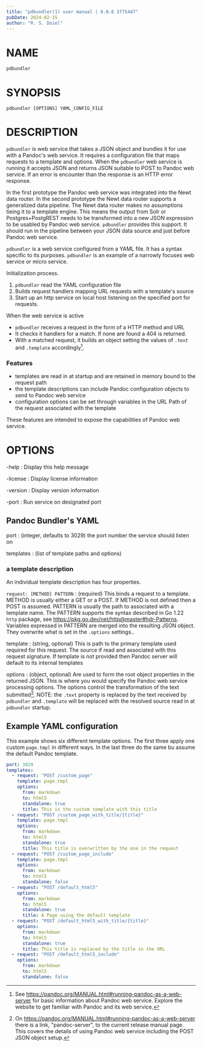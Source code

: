 ```yaml
---
title: "pdbundler(1) user manual | 0.0.6 3f754d7"
pubDate: 2024-02-15
author: "R. S. Doiel"
---
```


# NAME

`pdbundler`

# SYNOPSIS

`pdbundler [OPTIONS] YAML_CONFIG_FILE`

# DESCRIPTION

`pdbundler` is web service that takes a JSON object and bundles it for use with a Pandoc's web service. It requires a configuration file that maps requests to a template and options. When the `pdbundler` web service is running it accepts JSON and returns JSON suitable to POST to Pandoc web service. If an error is encounter than the response is an HTTP error response.

In the first prototype the Pandoc web service was integrated into the Newt data router. In the second prototype the Newt data router supports a generalized data pipeline. The Newt data router makes no assumptions tieing it to a template engine. This means the output from Solr or Postgres+PostgREST needs to be transformed into a new JSON expression to be usabled by Pandoc web service. `pdbundler` provides this support. It should run in the pipeline between your JSON data source and just before Pandoc web service.

`pdbundler` is a web service configured from a YAML file. It has a syntax specific to its purposes. `pdbundler` is an example of a narrowly focuses web service or micro service.

Initialization process.

1. `pdbundler` read the YAML configuration file
2. Builds request handlers mapping URL requests with a template's source
3. Start up an http service on local host listening on the specified port for requests.

When the web service is active 

- `pdbundler` receives a request in the form of a HTTP method and URL
- It checks it handlers for a match. If none are found a 404 is returned.
- With a matched request, it builds an object setting the values of `.text` and `.template` accordingly[^1]. 

### Features

- templates are read in at startup and are retained in memory bound to the request path
- the template descriptions can include Pandoc configuration objects to send to Pandoc web service
- configuration options can be set through variables in the URL Path of the request associated with the template

These features are intended to expose the capabilities of Pandoc web service.

# OPTIONS

-help
: Display this help message

-license
: Display license information

-version
: Display version information

-port
: Run service on designated port

## Pandoc Bundler's YAML

port
: (integer, defaults to 3029) the port number the service should listen on

templates
: (list of template paths and options)

### a template description

An individual template description has four properties.

`request: [METHOD] PATTERN`
: (required) This binds a request to a template. METHOD is usually either a GET or a POST. If METHOD is not defined then a POST is assumed. PATTERN is usually the path to associated with a template name. The PATTERN supports the syntax described in Go 1.22 `http` package, see <https://pkg.go.dev/net/http@master#hdr-Patterns>. Variables expressed in PATTERN are merged into the resulting JSON object. They overwrite what is set in the `.options` settings..

template
: (string, optional) This is path to the primary template used required for this request. The source if read and associated with this request signature. If template is not provided then Pandoc server will default to its internal templates

options
: (object, optional) Are used to form the root object properties in the returned JSON. This is where you would specify the Pandoc web service processing options. The options control the transformation of the text submitted[^2]. NOTE: the `.text` property is replaced by the text received by `pdbundler` and `.template` will be replaced with the resolved source read in at `pdbundler` startup.

## Example YAML configuration

This example shows six different template options. The first three apply one custom `page.tmpl` in different ways. In the last three do the same bu assume the default Pandoc template.

~~~yaml
port: 3029
templates:
  - request: "POST /custom_page"
    template: page.tmpl
    options:
      from: markdown
      to: html5
      standalone: true
      title: This is the custom template with this title
  - request: "POST /custom_page_with_title/{title}"
    template: page.tmpl
    options:
      from: markdown
      to: html5
      standalone: true
      title: This title is overwritten by the one in the request
  - request: "POST /custom_page_include"
    template: page.tmpl
    options:
      from: markdown
      to: html5
      standalone: false
  - request: "POST /default_html5"
    options:
      from: markdown
      to: html5
      standalone: true
      title: A Page using the default template
  - request: "POST /default_html5_with_title/{title}"
    options:
      from: markdown
      to: html5
      standalone: true
      title: This title is replaced by the title in the URL
  - request: "POST /default_html5_include"
    options:
      from: markdown
      to: html5
      standalone: false
~~~

[^1]: See <https://pandoc.org/MANUAL.html#running-pandoc-as-a-web-server> for basic information about Pandoc web service. Explore the website to get familiar with Pandoc and its web service.

[^2]: On <https://pandoc.org/MANUAL.html#running-pandoc-as-a-web-server> there is a link, "pandoc-server", to the current release manual page. This covers the details of using Pandoc web service including the POST JSON object setup.

